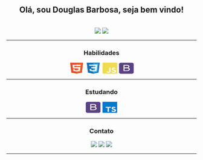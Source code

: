 <h2 align="center">Olá, sou Douglas Barbosa, seja bem vindo!</h2>

<br>

<div align="center">
    <img height="150" src="https://github-readme-stats.vercel.app/api?username=douglasbarbosz&show_icons=true&theme=dracula&include_all_commits=true&count_private=true"/>
    <img height="150" src="https://github-readme-stats.vercel.app/api/top-langs/?username=douglasbarbosz&layout=compact&langs_count=7&theme=dracula"/>
</div>

<hr>
  
<div align="center">
    <h3>Habilidades</h3>
    <img align="center" alt="Logo-HTML" height="30" width="40" src="https://raw.githubusercontent.com/devicons/devicon/master/icons/html5/html5-original.svg">
    <img align="center" alt="Logo-CSS" height="30" width="40" src="https://raw.githubusercontent.com/devicons/devicon/master/icons/css3/css3-original.svg">
    <img align="center" alt="Logo-Js" height="30" width="40" src="https://raw.githubusercontent.com/devicons/devicon/master/icons/javascript/javascript-plain.svg">
    <img align="center" alt="Logo-trap" height="30" width="40" src="https://raw.githubusercontent.com/devicons/devicon/master/icons/bootstrap/bootstrap-plain.svg">
</div>

<hr>

<div align="center">
    <h3>Estudando</h3>
    <img align="center" alt="Logo-trap" height="30" width="40" src="https://raw.githubusercontent.com/devicons/devicon/master/icons/bootstrap/bootstrap-plain.svg">
    <img align="center" alt="Logo-PHP" height="30" width="40" src="https://raw.githubusercontent.com/devicons/devicon/master/icons/typescript/typescript-original.svg">
</div>

<hr>
  
<div align="center"> 
    <h3>Contato</h3>
    <a href="https://www.linkedin.com/in/douglasbarbosz/" target="_blank"><img src="https://img.shields.io/badge/-LinkedIn-%230077B5?style=for-the-badge&logo=linkedin&logoColor=white" target="_blank"></a>
    <a href = "mailto:douglasapbarbosa2002@gmail.com"><img src="https://img.shields.io/badge/-Gmail-%23333?style=for-the-badge&logo=gmail&logoColor=white" target="_blank"></a>
    <a href="https://www.instagram.com/douglasbarbosz/" target="_blank"><img src="https://img.shields.io/badge/-Instagram-%23E4405F?style=for-the-badge&logo=instagram&logoColor=white" target="_blank"></a>
</div>
 
<hr>
